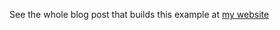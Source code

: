 See the whole blog post that builds this example at [my website](https://www.bensampica.com/post/minimalapihtmx)

